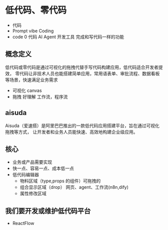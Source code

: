 # 低代码、零代码
- 代码
- Prompt vibe Coding
- code
  0 代码 AI Agent 开发工具
  完成和写代码一样的功能

## 概念定义
低代码或零代码是通过可视化的拖拽代替手写代码构建应用，低代码适合开发者提效，
零代码让非技术人员也能搭建简单应用，常用语表单、审批流程、数据看板等场景，快速满足业务需求
- 可视化 canvas
- 拖拽 好理解 工作流，程序流

## aisuda
Aisuda（爱速搭）是阿里巴巴推出的一款低代码应用搭建平台，旨在通过可视化拖拽等方式，
让开发者和业务人员能快速、高效地构建企业级应用。

## 核心
- 业务或产品需要实现
- 快一点、容易一点、成本低一点
- 低代码编辑器
     - 物料区域（type,props 的组件）可拖拽的
     - 组合显示区域（drop） 网页、agent、工作流(n8n,dify)
     - 属性修改区域

## 我们要开发或维护低代码平台 
- ReactFlow 